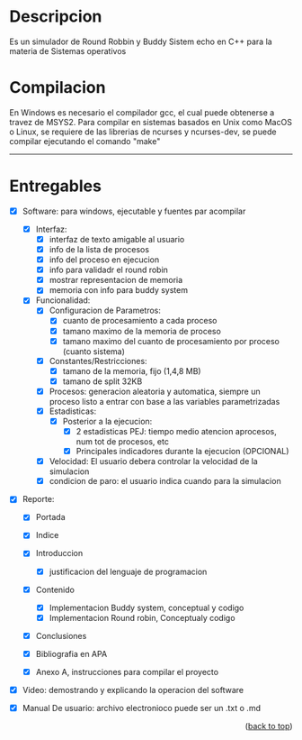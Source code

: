 # Descripcion

Es un simulador de Round Robbin y Buddy Sistem echo en C++ para la materia de Sistemas operativos

# Compilacion

En Windows es necesario el compilador gcc, el cual puede obtenerse a travez de MSYS2.
Para compilar en sistemas basados en Unix como MacOS o Linux, se requiere de las librerias de ncurses y ncurses-dev, se puede compilar ejecutando el comando "make"

---

# Entregables

- [x] Software: para windows, ejecutable y fuentes par acompilar
    - [x] Interfaz:
        - [x] interfaz de texto amigable al usuario 
        - [x] info de la lista de procesos
        - [x] info del proceso en ejecucion
        - [x] info para validadr el round robin
        - [x] mostrar representacion de memoria 
        - [x] memoria con info para buddy system
    - [x] Funcionalidad:
        - [x] Configuracion de Parametros:
            - [x] cuanto de procesamiento a cada proceso
            - [x] tamano maximo de la memoria de proceso
            - [x] tamano maximo del cuanto de procesamiento por proceso (cuanto sistema)
        - [x] Constantes/Restricciones:
            - [x] tamano de la memoria, fijo (1,4,8 MB)
            - [x] tamano de split 32KB
        - [x] Procesos: generacion aleatoria y automatica, siempre un proceso listo a entrar con base a las variables parametrizadas
        - [x] Estadisticas:
            - [x] Posterior a la ejecucion:
                - [x] 2 estadisticas PEJ: tiempo medio atencion aprocesos, num tot de procesos, etc
                - [x] Principales indicadores durante la ejecucion (OPCIONAL)
        - [x] Velocidad: El usuario debera controlar la velocidad de la simulacion
        - [x] condicion de paro: el usuario indica cuando para la simulacion

- [x] Reporte:
    - [x] Portada 
    - [x] Indice
    - [x] Introduccion
        - [x] justificacion del lenguaje de programacion
    - [x] Contenido
        - [x] Implementacion Buddy system, conceptual y codigo
        - [x] Implementacion Round robin, Conceptualy codigo
    - [x] Conclusiones
    - [x] Bibliografia en APA
    - [x] Anexo A, instrucciones para compilar el proyecto


- [x] Video: demostrando y explicando la operacion del software

- [x] Manual De usuario: archivo electronioco puede ser un .txt o .md 


<p align="right">(<a href="#readme-top">back to top</a>)</p>
